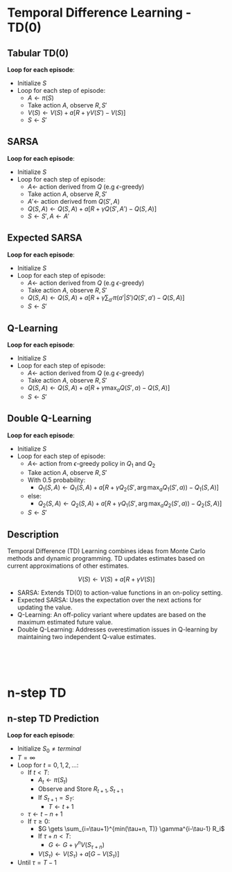 # Temporal Difference Learning - TD(0)

## Tabular TD(0)

**Loop for each episode**:
- Initialize $S$
- Loop for each step of episode:
    - $A \gets \pi(S)$
    - Take action $A$, observe $R, S'$
    - $V(S) \gets V(S) + a [R + \gamma V(S') - V(S)]$
    - $S \gets S'$


## SARSA

**Loop for each episode**:
- Initialize $S$
- Loop for each step of episode:
    - $A \gets$ action derived from $Q$ (e.g $\epsilon$-greedy)
    - Take action $A$, observe $R, S'$
    - $A' \gets$ action derived from $Q(S', A)$
    - $Q(S, A) \gets Q(S, A) + a [R + \gamma Q(S', A') - Q(S, A)]$
    - $S \gets S', A \gets A'$



## Expected SARSA

**Loop for each episode**:
- Initialize $S$
- Loop for each step of episode:
    - $A \gets$ action derived from $Q$ (e.g $\epsilon$-greedy)
    - Take action $A$, observe $R, S'$
    - $Q(S, A) \gets Q(S, A) + a [R + \gamma \sum_{a'} \pi(a' | S') Q(S', a') - Q(S, A)]$
    - $S \gets S'$



## Q-Learning

**Loop for each episode**:
- Initialize $S$
- Loop for each step of episode:
    - $A \gets$ action derived from $Q$ (e.g $\epsilon$-greedy)
    - Take action $A$, observe $R, S'$
    - $Q(S, A) \gets Q(S, A) + a [R + \gamma \max_a Q(S', a) - Q(S, A)]$
    - $S \gets S'$


## Double Q-Learning

**Loop for each episode**:
- Initialize $S$
- Loop for each step of episode:
    - $A \gets$ action from $\epsilon$-greedy policy in $Q_1$ and $Q_2$
    - Take action $A$, observe $R, S'$
    - With 0.5 probability:
      - $Q_1(S, A) \gets Q_1(S, A) + a [R + \gamma Q_2(S', \arg\max_a Q_1(S', a)) - Q_1(S, A)]$
    - else:
      - $Q_2(S, A) \gets Q_2(S, A) + a [R + \gamma Q_1(S', \arg\max_a Q_2(S', a)) - Q_2(S, A)]$
    - $S \gets S'$



## Description
Temporal Difference (TD) Learning combines ideas from Monte Carlo methods and dynamic programming. TD updates estimates based on current approximations of other estimates.

$$
V(S) \gets V(S) + a [R + \gamma V(S)]
$$


- SARSA: Extends TD(0) to action-value functions in an on-policy setting.
- Expected SARSA: Uses the expectation over the next actions for updating the value.
- Q-Learning: An off-policy variant where updates are based on the maximum estimated future value.
- Double Q-Learning: Addresses overestimation issues in Q-learning by maintaining two independent Q-value estimates.


<br/><br/><br/>

# n-step TD


## n-step TD Prediction

**Loop for each episode**:
- Initialize $S_0 \neq terminal$
- $T = \infty$
- Loop for $t = 0, 1, 2, ...$:
    - If $t < T$:
        - $A_t \gets \pi(S_t)$
        - Observe and Store $R_{t+1}, S_{t+1}$
        - If $S_{t+1} = S_T$: 
            - $T \gets t+1$
    - $\tau \gets t-n+1$
    - If $\tau \geq 0$:
        - $G \gets \sum_{i=\tau+1}^{min(\tau+n, T)} \gamma^{i-\tau-1} R_i$
        - If $\tau+n \lt T$: 
            - $G \gets G + \gamma^n V(S_{\tau+n})$
        - $V(S_{\tau}) \gets V(S_{\tau}) + a [G - V(S_{\tau})]$
- Until $\tau = T-1$

